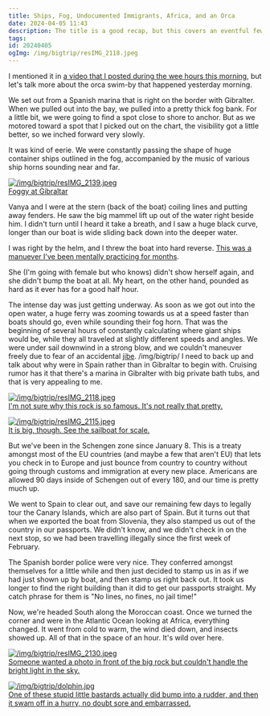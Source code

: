 ```yaml
---
title: Ships, Fog, Undocumented Immigrants, Africa, and an Orca
date: 2024-04-05 11:43
description: The title is a good recap, but this covers an eventful few days where we wrap up our time in the Mediterranean and sail into the Atlantic Ocean.
tags: 
id: 20240405
ogImg: /img/bigtrip/resIMG_2118.jpeg
---
```


I mentioned it in [a video that I posted during the wee hours this morning](https://theskinnyonbenny.com/video/night-watch---strait-of-gibralter/), but let's talk more about the orca swim-by that happened yesterday morning.

We set out from a Spanish marina that is right on the border with Gibralter.  When we pulled out into the bay, we pulled into a pretty thick fog bank.  For a little bit, we were going to find a spot close to shore to anchor.  But as we motored toward a spot that I picked out on the chart, the visibility got a little better, so we inched forward very slowly.

It was kind of eerie.  We were constantly passing the shape of huge container ships outlined in the fog, accompanied by the music of various ship horns sounding near and far.

<a class="lightview centered" href="/img/bigtrip/resIMG_2139.jpeg" data-lightview-caption="Foggy at Gibraltar" data-lightview-group="group1"><img src="/img/bigtrip/resIMG_2139.jpeg" alt="/img/bigtrip/resIMG_2139.jpeg" style="max-width: 650px;"><br><span class="caption">Foggy at Gibraltar</span></a>

Vanya and I were at the stern (back of the boat) coiling lines and putting away fenders.  He saw the big mammel lift up out of the water right beside him.  I didn't turn until I heard it take a breath, and I saw a huge black curve, longer than our boat is wide sliding back down into the deeper water.  

I was right by the helm, and I threw the boat into hard reverse.  [This was a manuever I've been mentally practicing for months](https://theskinnyonbenny.com/blog2/orca-strating-a-passage/).

She (I'm going with female but who knows) didn't show herself again, and she didn't bump the boat at all.  My heart, on the other hand, pounded as hard as it ever has for a good half hour.  

The intense day was just getting underway.  As soon as we got out into the open water, a huge ferry was zooming towards us at a speed faster than boats should go, even while sounding their fog horn.  That was the beginning of several hours of constantly calculating where giant ships would be, while they all traveled at slightly different speeds and angles.  We were under sail downwind in a strong blow, and we couldn't maneuver freely due to fear of an accidental [jibe](https://en.wikipedia.org/wiki/Jibe).
/img/bigtrip/
I need to back up and talk about why were in Spain rather than in Gibraltar to begin with.  Cruising rumor has it that there's a marina in Gibralter with big private bath tubs, and that is very appealing to me.  

<a class="lightview centered" href="/img/bigtrip/resIMG_2118.jpeg" data-lightview-caption="I'm not sure why this rock is so famous.  It's not really that pretty." data-lightview-group="group1"><img src="/img/bigtrip/resIMG_2118.jpeg" alt="/img/bigtrip/resIMG_2118.jpeg" style="max-width: 650px;"><br><span class="caption">I'm not sure why this rock is so famous.  It's not really that pretty.</span></a>

<a class="lightview centered" href="/img/bigtrip/resIMG_2115.jpeg" data-lightview-caption="It is big, though.  See the sailboat for scale." data-lightview-group="group1"><img src="/img/bigtrip/resIMG_2115.jpeg" alt="/img/bigtrip/resIMG_2115.jpeg" style="max-width: 650px;"><br><span class="caption">It is big, though.  See the sailboat for scale.</span></a>

But we've been in the Schengen zone since January 8.  This is a treaty amongst most of the EU countries (and maybe a few that aren't EU) that lets you check in to Europe and just bounce from country to country without going through customs and immigration at every new place.  Americans are allowed 90 days inside of Schengen out of every 180, and our time is pretty much up.

We went to Spain to clear out, and save our remaining few days to legally tour the Canary Islands, which are also part of Spain.  But it turns out that when we exported the boat from Slovenia, they also stamped us out of the country in our passports.  We didn't know, and we didn't check in on the next stop, so we had been travelling illegally since the first week of February.

The Spanish border police were very nice.  They conferred amongst themselves for a little while and then just decided to stamp us in as if we had just shown up by boat, and then stamp us right back out.  It took us longer to find the right building than it did to get our passports straight.  My catch phrase for them is "No lines, no fines, no jail time!"  

Now, we're headed South along the Moroccan coast.  Once we turned the corner and were in the Atlantic Ocean looking at Africa, everything changed.  It went from cold to warm, the wind died down, and insects showed up.  All of that in the space of an hour.  It's wild over here.

<a class="lightview centered" href="/img/bigtrip/resIMG_2130.jpeg" data-lightview-caption="Someone wanted a photo in front of the big rock but couldn't handle the bright light in the sky." data-lightview-group="group1"><img src="/img/bigtrip/resIMG_2130.jpeg" alt="/img/bigtrip/resIMG_2130.jpeg" style="max-width: 650px;"><br><span class="caption">Someone wanted a photo in front of the big rock but couldn't handle the bright light in the sky.</span></a>

<a class="lightview centered" href="/img/bigtrip/dolphin.jpg" data-lightview-caption="One of these stupid little bastards actually did bump into a rudder, and then it swam off in a hurry, no doubt sore and embarrassed." data-lightview-group="group1"><img src="/img/bigtrip/dolphin.jpg" alt="/img/bigtrip/dolphin.jpg" style="max-width: 650px;"><br><span class="caption">One of these stupid little bastards actually did bump into a rudder, and then it swam off in a hurry, no doubt sore and embarrassed.</span></a>
